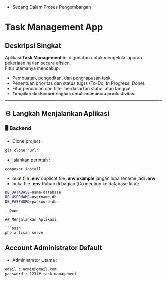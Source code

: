 - Sedang Dalam Proses Pengembangan

# Task Management App

## Deskripsi Singkat
Aplikasi **Task Management** ini digunakan untuk mengelola laporan pekerjaan harian secara efisien.  
Fitur utamanya mencakup:
- Pembuatan, pengeditan, dan penghapusan task.  
- Penentuan prioritas dan status tugas (To-Do, In Progress, Done).  
- Fitur pencarian dan filter berdasarkan status atau tanggal.  
- Tampilan dashboard ringkas untuk memantau produktivitas.
---

## ⚙️ Langkah Menjalankan Aplikasi

### 🖥️ Backend
- Clone project :
```bash
git clone *url*
```
- jalankan perintah :
```bash
composer install
```
- buat file  <b>.env</b>  duplicat file  <b>.env.example</b>  jangan lupa rename jadi  <b>.env</b>
- buka file  <b>.env</b>  Rubah di bagian (Connection ke database kita):

```bash
DB_DATABASE=nama-database
DB_USERNAME=username-db
DB_PASSWORD=password-db
```
```
- Done

## Menjalankan Aplikasi

```bash
php artisan serve
```

## Account Administrator Default
- Administrator Utama :

```bash
email : admin@gmail.com
password : 1234# task-management
